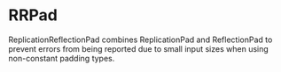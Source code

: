 # RRPad
ReplicationReflectionPad combines ReplicationPad and ReflectionPad to prevent errors from being reported due to small input sizes when using non-constant padding types.
